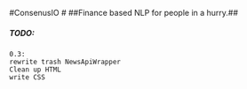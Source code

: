 #ConsenusIO #
##Finance based NLP for people in a hurry.##
##### TODO: 
    0.3:
    rewrite trash NewsApiWrapper
    Clean up HTML
    write CSS
